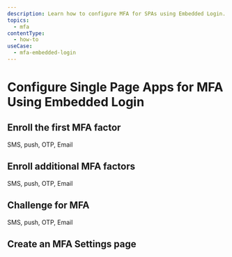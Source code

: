 ```yaml
---
description: Learn how to configure MFA for SPAs using Embedded Login.
topics:
  - mfa
contentType:
  - how-to
useCase:
  - mfa-embedded-login
---
```

# Configure Single Page Apps for MFA Using Embedded Login

## Enroll the first MFA factor

SMS, push, OTP, Email

## Enroll additional MFA factors

SMS, push, OTP, Email

## Challenge for MFA

SMS, push, OTP, Email

## Create an MFA Settings page

